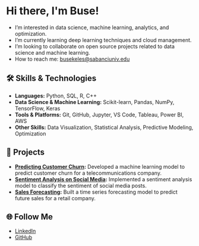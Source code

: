 # Hi there, I'm Buse!

- I’m interested in data science, machine learning, analytics, and optimization.
- I’m currently learning deep learning techniques and cloud management.
- I’m looking to collaborate on open source projects related to data science and machine learning.
- How to reach me: busekeles@sabanciuniv.edu

## 🛠️ Skills & Technologies

- **Languages:** Python, SQL, R, C++
- **Data Science & Machine Learning:** Scikit-learn, Pandas, NumPy, TensorFlow, Keras
- **Tools & Platforms:** Git, GitHub, Jupyter, VS Code, Tableau, Power BI, AWS
- **Other Skills:** Data Visualization, Statistical Analysis, Predictive Modeling, Optimization

## 🚀 Projects

- **[Predicting Customer Churn](https://github.com/BuseDataInsights/customer-churn):** Developed a machine learning model to predict customer churn for a telecommunications company.
- **[Sentiment Analysis on Social Media](https://github.com/BuseDataInsights/sentiment-analysis):** Implemented a sentiment analysis model to classify the sentiment of social media posts.
- **[Sales Forecasting](https://github.com/BuseDataInsights/sales-forecasting):** Built a time series forecasting model to predict future sales for a retail company.

## 🌐 Follow Me

- [LinkedIn](https://www.linkedin.com/in/busekeles)
- [GitHub](https://github.com/BuseDataInsights)



<!---
BuseDataInsights/BuseDataInsights is a ✨ special ✨ repository because its `README.md` (this file) appears on your GitHub profile.
You can click the Preview link to take a look at your changes.
--->
